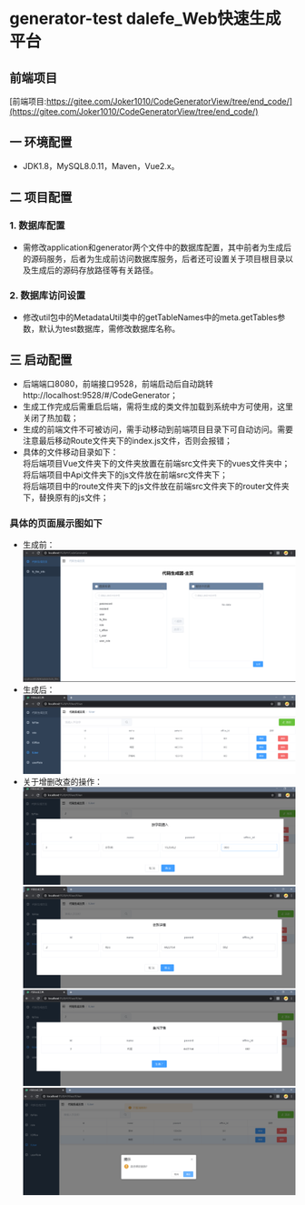 # generator-test    dalefe_Web快速生成平台  
## 前端项目  
[前端项目:https://gitee.com/Joker1010/CodeGeneratorView/tree/end_code/](https://gitee.com/Joker1010/CodeGeneratorView/tree/end_code/)  
## 一 环境配置
- JDK1.8，MySQL8.0.11，Maven，Vue2.x。
## 二 项目配置
### 1. 数据库配置
- 需修改application和generator两个文件中的数据库配置，其中前者为生成后的源码服务，后者为生成前访问数据库服务，后者还可设置关于项目根目录以及生成后的源码存放路径等有关路径。
### 2. 数据库访问设置
- 修改util包中的MetadataUtil类中的getTableNames中的meta.getTables参数，默认为test数据库，需修改数据库名称。
## 三 启动配置
- 后端端口8080，前端接口9528，前端启动后自动跳转http://localhost:9528/#/CodeGenerator；
- 生成工作完成后需重启后端，需将生成的类文件加载到系统中方可使用，这里关闭了热加载；
- 生成的前端文件不可被访问，需手动移动到前端项目目录下可自动访问。需要注意最后移动Route文件夹下的index.js文件，否则会报错；
- 具体的文件移动目录如下：  
将后端项目Vue文件夹下的文件夹放置在前端src文件夹下的vues文件夹中；  
将后端项目中Api文件夹下的js文件放在前端src文件夹下；  
将后端项目中的route文件夹下的js文件放在前端src文件夹下的router文件夹下，替换原有的js文件；
### 具体的页面展示图如下
- 生成前：  
![生成前的效果图](https://github.com/dalefe/generator-test/blob/master/src/main/resources/images/%E7%94%9F%E6%88%90%E5%89%8D.png)  
- 生成后：  
![生成后的效果图](https://github.com/dalefe/generator-test/blob/master/src/main/resources/images/%E7%94%9F%E6%88%90%E5%90%8E.png)  
- 关于增删改查的操作：  
![添加](https://github.com/dalefe/generator-test/blob/master/src/main/resources/images/%E6%B7%BB%E5%8A%A0.png)  
![修改](https://github.com/dalefe/generator-test/blob/master/src/main/resources/images/%E4%BF%AE%E6%94%B9.png)  
![查询](https://github.com/dalefe/generator-test/blob/master/src/main/resources/images/%E6%9F%A5%E6%89%BE.png)  
![删除](https://github.com/dalefe/generator-test/blob/master/src/main/resources/images/%E5%88%A0%E9%99%A4.png)




